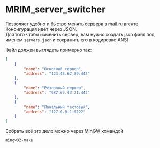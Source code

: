 # MRIM_server_switcher
Позволяет удобно и быстро менять сервера в mail.ru агенте. Конфигурация идёт через JSON.  
Для того чтобы изменить сервер, вам нужно создать json файл под именем ```servers.json``` и сохранить его в кодировке ANSI

Файл должен выглядеть примерно так:

```json
[
    {
        "name": "Основной сервер",
        "address": "123.45.67.89:443"
    },
    {
        "name": "Резервный сервер", 
        "address": "987.65.43.21:443"
    },
    {
        "name": "Локальный тестовый",
        "address": "127.0.0.1:5222"
    }
]
```

Собрать всё это дело можно через MinGW командой

```bash
mingw32-make
```
